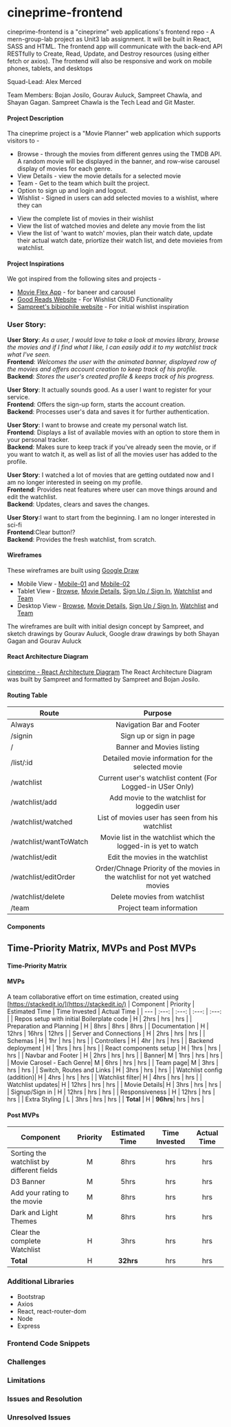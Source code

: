 # cineprime-frontend
cineprime-frontend is a "cineprime" web applications's  frontend repo - A mern-group-lab project as Unit3 lab assignment. It will be built in React, SASS and HTML. 
The frontend app will communicate with the back-end API RESTfully to Create, Read, Update, and Destroy resources (using either fetch or axios). The frontend will also be responsive and work on mobile phones, tablets, and desktops

Squad-Lead: Alex Merced

Team Members: Bojan Josilo, Gourav Auluck, Sampreet Chawla, and Shayan Gagan. Sampreet Chawla is the Tech Lead and Git Master.

#### Project Description

Tha cineprime project is a "Movie Planner" web application which supports visitors to - 

- Browse - through the movies from different genres using the TMDB API. A random movie will be displayed in the banner, and row-wise carousel display of movies for each genre.
- View Details - view the movie details for a selected movie
- Team - Get to the team which built the project. 
- Option to sign up and login and logout.
- Wishlist - Signed in users can add selected movies to a wishlist, where they can 
* View the complete list of movies in their wishlist
* View the list of watched movies and delete any movie from the list
* View the list of 'want to watch' movies, plan their watch date, update their actual watch date, priortize their watch list, and dete movieies from watchlist.  


#### Project Inspirations

We got inspired from the following sites and projects - 

* [Movie Flex App](https://movieflex-28ba7.web.app/) - for baneer and carousel 
* [Good Reads Website](https://www.goodreads.com/) - For Wishlist CRUD Functionality
* [Sampreet's bibiophile website](https://bibliophile.netlify.app/) - For initial wishlist inspiration



### User Story:

**User Story**: *As a user, I would love to take a look at movies library, browse the movies and if I find what I like, I can easily 		add it to my watchlist track what I've seen.*   
**Frontend**:  *Welcomes the user with the animated banner, displayed row of the movies and offers account creation to keep track of his profile.*  
**Backend**: *Stores the user's created profile & keeps track of his progress.*

**User Story**: It actually sounds good. As a user I want to register for your service.   
**Frontend**: Offers the sign-up form, starts the account creation.   
**Backend**:  Processes user's data and saves it for further authentication.   

**User Story**: I want to browse and create my personal watch list.  
**Frontend**: Displays a list of available movies with an option to store them in your personal tracker.   
**Backend**:  Makes sure to keep track if you've already seen the movie, or if you want to watch it, as well as list of all the movies user has added to the  profile.  

**User Story**: I watched a lot of movies that are getting outdated now and I am no longer interested in seeing on my profile.  
**Frontend**: Provides neat features where user can move things around and edit the watchlist.  
**Backend**:  Updates, clears and saves the changes.  

**User Story**:I want to start from the beginning. I am no longer interested in sci-fi  
**Frontend**:Clear button!?   
**Backend**:  Provides the fresh watchlist, from scratch.  



#### Wireframes 

These wireframes are built using [Google Draw](https://docs.google.com/drawings/)

- Mobile View - [Mobile-01](./img/wireframes/mobile/01.cineprime-mobile.png) and [Mobile-02](./img/wireframes/mobile/02.cineprime-mobile.png)
- Tablet View - [Browse](./img/wireframes/tablet/01.browse-tablet.jpg), [Movie Details](./img/wireframes/tablet/02.details-tablet.jpg), [Sign Up / Sign In](./img/wireframes/tablet/03.signin-tablet.jpg), [Watchlist](./img/wireframes/tablet/04.watchlist-tablet.jpg) and [Team](./img/wireframes/tablet/05.team-tablet.jpg)
- Desktop View - [Browse](./img/wireframes/desktop/01.browse-desktop.png), [Movie Details](./img/wireframes/desktop/02.details-desktop.png), [Sign Up / Sign In](./img/wireframes/desktop/03.signin-desktop.png), [Watchlist](./img/wireframes/desktop/04.watchlist-desktop.png) and [Team](./img/wireframes/desktop/05.team-desktop.png)

The wireframes are built with initial design concept by Sampreet, and sketch drawings by Gourav Auluck, Google draw drawings by both Shayan Gagan and Gourav Auluck


#### React Architecture Diagram

[cineprime - React Architecture Diagram](./img/cineprime-react-architecture.png)
The React Architecture Diagram was built by Sampreet and formatted by Sampreet and Bojan Josilo.

#### Routing Table

| Route                  |                                   Purpose                                    |
| ---------------------- | :--------------------------------------------------------------------------: |
| Always                 |                      Navigation Bar and Footer                               |
| /signin                |                      Sign up or sign in page                                 |
| /                      |                     Banner and Movies listing                                |
| /list/:id              |                    Detailed movie information for the selected movie         |
| /watchlist             |              Current user's watchlist content (For Logged-in USer Only)      |
| /watchlist/add         |             Add movie to the watchlist for loggedin user                     |
| /watchlist/watched     |                         List of movies user has seen from his watchlist      |
| /watchlist/wantToWatch |             Movie list in the watchlist which the logged-in is yet to watch  |
| /watchlist/edit        |                       Edit the movies in the watchlist                       |
| /watchlist/editOrder   | Order/Chnage Priority of the movies in the watchlist for not yet watched movies  |
| /watchlist/delete      |                        Delete movies from watchlist                          |
| /team                  |                       Project team information                               |


#### Components



## Time-Priority Matrix, MVPs and Post MVPs

#### Time-Priority Matrix



#### MVPs 

A team collaborative effort on time estimation, created using [https://stackedit.io/](https://stackedit.io/)
| Component | Priority | Estimated Time | Time Invested | Actual Time |
| --- | :---: |  :---: | :---: | :---: |
| Repos setup with initial Boilerplate code | H | 2hrs | hrs | hrs |
| Preparation and Planning | H | 8hrs | 8hrs | 8hrs |
| Documentation | H | 12hrs | 16hrs | 12hrs |
| Server and Connections | H | 2hrs | hrs | hrs |
| Schemas | H | 1hr | hrs | hrs |
| Controllers | H | 4hr | hrs | hrs |
| Backend deployment | H | 1hrs | hrs | hrs |
| React components setup | H | 1hrs | hrs | hrs |
| Navbar and Footer | H | 2hrs | hrs | hrs |
| Banner| M | 1hrs | hrs | hrs |
| Movie Carosel - Each Genre| M | 6hrs | hrs | hrs |
| Team page| M | 3hrs | hrs | hrs |
| Switch, Routes and Links | H | 3hrs | hrs | hrs |
| Watchlist config (addition)| H | 4hrs | hrs | hrs |
| Watchlist filter| H | 4hrs | hrs | hrs |
| Watchlist updates| H | 12hrs | hrs | hrs |
| Movie Details| H | 3hrs | hrs | hrs |
| Signup/Sign in | H | 12hrs | hrs | hrs |
| Responsiveness | H | 12hrs | hrs | hrs |
| Extra Styling | L | 3hrs | hrs | hrs |
| **Total** | H | **96hrs**| hrs | hrs |

#### Post MVPs

| Component | Priority | Estimated Time | Time Invested | Actual Time |
| --- | :---: |  :---: | :---: | :---: |
| Sorting the watchlist by different fields | M |  8hrs | hrs | hrs |   
| D3 Banner | M |  5hrs | hrs | hrs |  
| Add your rating to the movie | M |  8hrs | hrs | hrs |  
| Dark and Light Themes | M |  8hrs | hrs | hrs |  
| Clear the complete Watchlist | H |  3hrs | hrs | hrs |  
| **Total** | H | **32hrs**| hrs | hrs |


### Additional Libraries
- Bootstrap
- Axios
- React, react-router-dom
- Node
- Express

### Frontend Code Snippets

### Challenges

### Limitations

### Issues and Resolution

### Unresolved Issues



